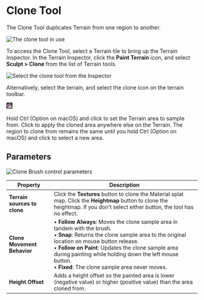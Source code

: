 # Clone Tool

The Clone Tool duplicates Terrain from one region to another. 

![The clone tool in use](images/2-12-Clone-03.png)

To access the Clone Tool, select a Terrain tile to bring up the Terrain Inspector. In the Terrain Inspector, click the **Paint Terrain** icon, and select **Sculpt > Clone** from the list of Terrain tools.

![Select the clone tool from the Inspector](images/2-12-Clone-01.png)

Alternatively, select the terrain, and select the clone icon on the terrain toolbar.

![Clone icon](images/Icons/Clone.png) 

Hold Ctrl (Option on macOS) and click to set the Terrain area to sample from. Click to apply the cloned area anywhere else on the Terrain. The region to clone from remains the same until you hold Ctrl (Option on macOS) and click to select a new area.

## Parameters

![Clone Brush control parameters](images/2-12-Clone-02.png)

| **Property**                 | **Description**                                              |
| ---------------------------- | ------------------------------------------------------------ |
| **Terrain sources to clone** | Click the **Textures** button to clone the Material splat map. Click the **Heightmap** button to clone the heightmap. If you don't select either button, the tool has no effect. |
| **Clone Movement Behavior**  | &#8226; **Follow Always**: Moves the clone sample area in tandem with the brush.<br />&#8226; **Snap**: Returns the clone sample area to the original location on mouse button release.<br />&#8226; **Follow on Paint**: Updates the clone sample area during painting while holding down the left mouse button.<br />&#8226; **Fixed**: The clone sample area never moves. |
| **Height Offset**            | Adds a height offset so the painted area is lower (negative value) or higher (positive value) than the area cloned from. |
